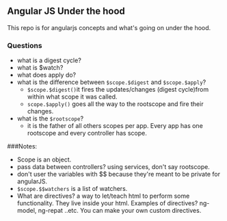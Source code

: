 ## Angular JS Under the hood

This repo is for angularjs concepts and what's going on under the hood. 

### Questions

- what is a digest cycle?
- what is $watch? 
- what does apply do?
- what is the difference between `$scope.$digest` and `$scope.$apply`?
	-  `$scope.$digest()`it fires the updates/changes (digest cycle)from within what scope it was called. 
	-  `scope.$apply()` goes all the way to the rootscope and fire their changes.
- what is the `$rootscope`?
	- it is the father of all others scopes per app. Every app has one rootscope and every controller has scope. 


###Notes:

 - Scope is an object.
 - pass data between controllers? using services, don't say rootscope. 
 -  don't user the variables with $$ because they're meant to be private for angularJS.
 -  `$scope.$$watchers` is a list of watchers. 
 -  What are directives? a way to let/teach html to perform some functionality. They live inside your html. Examples of directives? ng-model, ng-repat ..etc. You can make your own custom directives. 
 
